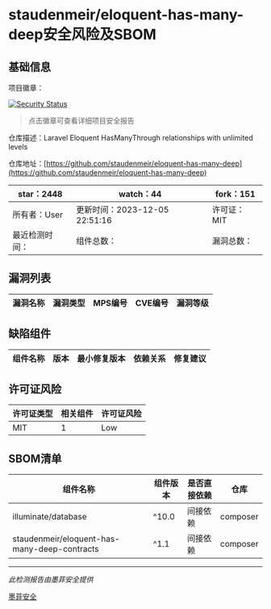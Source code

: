 # staudenmeir/eloquent-has-many-deep安全风险及SBOM

## 基础信息

项目徽章：

[![Security Status](https://www.murphysec.com/platform3/v31/badge/1735371814802513920.svg)](https://www.murphysec.com/console/report/1735371812957020160/1735371814802513920)

> 点击徽章可查看详细项目安全报告

仓库描述：Laravel Eloquent HasManyThrough relationships with unlimited levels

仓库地址：[https://github.com/staudenmeir/eloquent-has-many-deep](https://github.com/staudenmeir/eloquent-has-many-deep)

| star：2448 | watch：44 | fork：151 |
| ----------- | -------------- | ------------ |
| 所有者：User | 更新时间：2023-12-05 22:51:16 | 许可证：MIT |
| 最近检测时间： | 组件总数： | 漏洞总数： |




## 漏洞列表

| 漏洞名称 | 漏洞类型 | MPS编号 | CVE编号 | 漏洞等级 |
| ------- | ------ | ------- | ------ | ----- |





## 缺陷组件

| 组件名称 | 版本 | 最小修复版本 | 依赖关系 | 修复建议 |
| -------- | ---- | ------------ | -------- | -------- |





## 许可证风险

| 许可证类型 | 相关组件 | 许可证风险 |
| ---------- | -------- | ---------- |
|MIT|1|Low|




## SBOM清单

| 组件名称 | 组件版本 | 是否直接依赖 | 仓库 |
| -------- | -------- | ------------ | ---- |
|illuminate/database|^10.0|间接依赖|composer|
|staudenmeir/eloquent-has-many-deep-contracts|^1.1|间接依赖|composer|


------

*此检测报告由墨菲安全提供*

[墨菲安全](www.murphysec.com)
